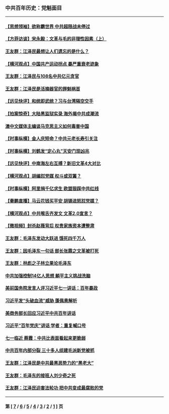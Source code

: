 ### 中共百年历史：党魁面目
---
#### [【思想领袖】欲称霸世界 中共超限战未停过](../../pages/nf1176107/n13745142.md?09260430) 
#### [【方菲访谈】宋永毅：文革与毛的非理性因素（上）](../../pages/nf1176107/n13469956.md?09260430) 
#### [王友群：江泽民最想让人们遗忘的是什么？](../../pages/nf1176107/n13408949.md?09260430) 
#### [【横河观点】中国共产运动拐点 暴严重衰老迹象](../../pages/nf1176107/n13388333.md?09260430) 
#### [王友群：江泽民与108名中共亿元贪官](../../pages/nf1176107/n13352358.md?09260430) 
#### [王友群：江泽民是活摘器官的罪魁祸首](../../pages/nf1176107/n13336903.md?09260430) 
#### [【远见快评】和统即武统？习与台湾隔空交手](../../pages/nf1176107/n13297739.md?09260430) 
#### [【拍案惊奇】大陆黑监狱实录 海外揭中共成潮流](../../pages/nf1176107/n13288853.md?09260430) 
#### [澳中文媒体主编谈马克思主义如何毒害中国](../../pages/nf1176107/n13257387.md?09260430) 
#### [【时事纵横】金人庆短命？中共元老长寿引关注](../../pages/nf1176107/n13217934.md?09260430) 
#### [【时事纵横】刘鹤发“定心丸”天安门现凶兆](../../pages/nf1176107/n13215416.md?09260430) 
#### [【远见快评】中南海左右互搏？新旧文革4大对比](../../pages/nf1176107/n13214745.md?09260430) 
#### [【横河观点】胡编怼党媒 权斗或双簧？](../../pages/nf1176107/n13210864.md?09260430) 
#### [【时事纵横】阿里捐千亿求生 欧盟狠踩中共红线](../../pages/nf1176107/n13206431.md?09260430) 
#### [【秦鹏直播】马云花钱买平安 胡锡进怒怼党媒？](../../pages/nf1176107/n13206392.md?09260430) 
#### [【横河观点】中共喉舌齐发文 文革2.0宣言？](../../pages/nf1176107/n13201248.md?09260430) 
#### [【微视频】封杀赵薇背后 权贵家族资本遭整肃](../../pages/nf1176107/n13197798.md?09260430) 
#### [王友群：毛泽东发动大跃进 饿死四千万人](../../pages/nf1176107/n13177158.md?09260430) 
#### [王友群：因毛泽东一句话 部长张霖之文革被打死](../../pages/nf1176107/n13161711.md?09260430) 
#### [王友群：林彪之子林立果论毛泽东](../../pages/nf1176107/n13128622.md?09260430) 
#### [中共加强控制14亿人思想 躺平主义挑战洗脑](../../pages/nf1176107/n13094299.md?09260430) 
#### [美前国务院发言人评习近平七一讲话：百年暴政](../../pages/nf1176107/n13066986.md?09260430) 
#### [习近平发“头破血流”威胁 蓬佩奥解析](../../pages/nf1176107/n13063604.md?09260430) 
#### [美商务部长回应习近平中共百年讲话](../../pages/nf1176107/n13062903.md?09260430) 
#### [习近平“百年党庆”讲话 学者：重复喊口号](../../pages/nf1176107/n13061411.md?09260430) 
#### [七一临近 蔡霞：中共比表面看起来更脆弱](../../pages/nf1176107/n13056418.md?09260430) 
#### [中共百年内部分裂 三十多人组建毛派新党被抓](../../pages/nf1176107/n13044023.md?09260430) 
#### [王友群：江泽民是中共最黑恶势力的“黑老大”](../../pages/nf1176107/n13022180.md?09260430) 
#### [王友群：毛泽东的接班人刘少奇之死](../../pages/nf1176107/n12991772.md?09260430) 
#### [王友群：江泽民迫害法轮功 把中共变成最腐败的党](../../pages/nf1176107/n12947347.md?09260430) 

---
#### 第 [ [7](./7.md?09260430) / [6](./6.md?09260430) / [5](./5.md?09260430) / [4](./4.md?09260430) / [3](./3.md?09260430) / [2](./2.md?09260430) / [1](./1.md?09260430) ] 页
